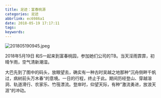```yaml
---
title: 足迹：富春桃源
categories: 足迹
abbrlink: ec6986a1
date: 2018-05-19 17:17:11
tags:
keywords:
---
```

![201805190945.jpeg](https://i.loli.net/2019/04/30/5cc7b8b320bce.jpeg)
<!--more-->
2018年5月19日
和S一起来到富春桃园，参加她们公司的TB。当天淫雨霏霏，初晴乍雨，空气清新潮湿。

大巴先到了图中的码头，放眼望去，确实有一种古时吴越之地那种“沉舟侧畔千帆过，病树前头万木春“的意境。一日的行程，终止于此。期间历经登山、穿越溶洞、轨道滑行、农家乐、竹筏漂流。登岸时，仰望天际，有种”激流勇进，放浪天涯“的冲动。